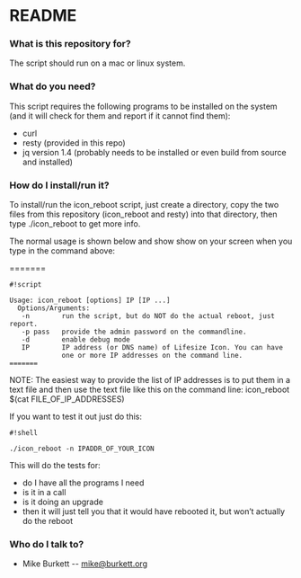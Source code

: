 
# README #

### What is this repository for? ###

The script should run on a mac or linux system.

### What do you need? ###

This script requires the following programs to be installed on the system (and it will check for them and report if it cannot find them):

* curl
* resty (provided in this repo)
* jq version 1.4 (probably needs to be installed or even build from source and installed)

### How do I install/run it? ###

To install/run the icon_reboot script, just create a directory, copy the two files from this repository (icon_reboot and resty) into that directory, then type ./icon_reboot to get more info.

The normal usage is shown below and show show on your screen when you type in the command above:

=======

```
#!script

Usage: icon_reboot [options] IP [IP ...]
  Options/Arguments:
   -n        run the script, but do NOT do the actual reboot, just report.
   -p pass   provide the admin password on the commandline.
   -d        enable debug mode
   IP        IP address (or DNS name) of Lifesize Icon. You can have
             one or more IP addresses on the command line.
=======

```

NOTE:
  The easiest way to provide the list of IP addresses is to put them in a
  text file and then use the text file like this on the command line:
  icon_reboot $(cat FILE_OF_IP_ADDRESSES)

If you want to test it out just do this:


```
#!shell

./icon_reboot -n IPADDR_OF_YOUR_ICON
```


This will do the tests for:

- do I have all the programs I need
- is it in a call
- is it doing an upgrade
- then it will just tell you that it would have rebooted it, but won’t actually do the reboot


### Who do I talk to? ###

* Mike Burkett -- mike@burkett.org